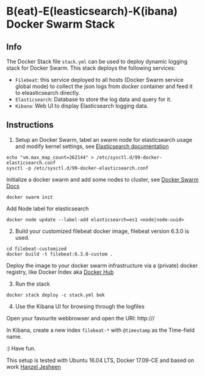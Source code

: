 B(eat)-E(leasticsearch)-K(ibana) Docker Swarm Stack
===

Info
---

The Docker Stack file `stack.yml` can be used to deploy dynamic logging stack for Docker Swarm.
This stack deploys the following services:

* `Filebeat`: this service deployed to all hosts (Docker Swarm service global mode) to collect the json logs from docker container and feed it to eleasticsearch directly.
* `Elasticsearch`: Database to store the log data and query for it.
* `Kibana`: Web UI to display Elasticsearch logging data.


Instructions
---

1) Setup an Docker Swarm, label an swarm node for elasticsearch usage and
modify kernel settings, see [Elasticsearch documentation](https://www.elastic.co/guide/en/elasticsearch/reference/6.3/docker.html)

```
echo "vm.max_map_count=262144" > /etc/sysctl.d/99-docker-elasticsearch.conf
sysctl -p /etc/sysctl.d/99-docker-elasticsearch.conf
```

Initialize a docker swarm and add some nodes to cluster, see [Docker Swarm Docs](https://docs.docker.com/engine/swarm/swarm-tutorial/create-swarm/)

```
docker swarm init
```

Add Node label for elasticsearch

```
docker node update --label-add elasticsearch=es1 <node|node-uuid>
```

2) Build your customized filebeat docker image, filebeat version 6.3.0 is used.

```
cd filebeat-customized
docker build -t filebeat:6.3.0-custom .

```
Deploy the image to your docker swarm infrastructure via a (private) docker registry, like Docker Index aka [Docker Hub](https://hub.docker.com/)

3) Run the stack

```
docker stack deploy -c stack.yml bek
```

4) Use the Kibana UI for browsing through the logfiles

Open your favourite webbrowser and open the URI: http://<hostname-or-ip-of-docker-swarm-node>/

In Kibana, create a new index `filebeat-*` with `@timestamp` as the Time-field name.

:) Have fun.

This setup is tested with Ubuntu 16.04 LTS, Docker 17.09-CE and based on work [Hanzel Jesheen](https://github.com/botleg/swarm-monitoring)
